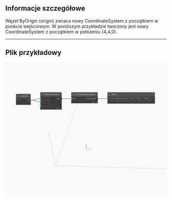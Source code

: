 ## Informacje szczegółowe
Węzeł ByOrigin (origin) zwraca nowy CoordinateSystem z początkiem w punkcie wejściowym. W poniższym przykładzie tworzony jest nowy CoordinateSystem z początkiem w położeniu (4,4,0).
___
## Plik przykładowy

![ByOrigin (origin)](./Autodesk.DesignScript.Geometry.CoordinateSystem.ByOrigin(origin)_img.jpg)

